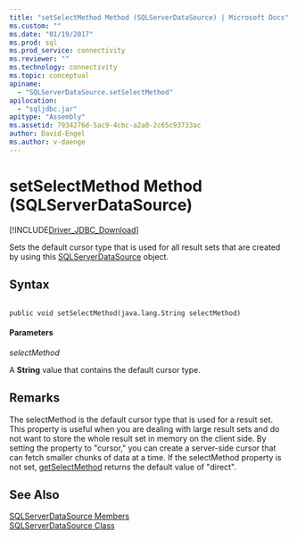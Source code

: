 ```yaml
---
title: "setSelectMethod Method (SQLServerDataSource) | Microsoft Docs"
ms.custom: ""
ms.date: "01/19/2017"
ms.prod: sql
ms.prod_service: connectivity
ms.reviewer: ""
ms.technology: connectivity
ms.topic: conceptual
apiname: 
  - "SQLServerDataSource.setSelectMethod"
apilocation: 
  - "sqljdbc.jar"
apitype: "Assembly"
ms.assetid: 7934276d-5ac9-4cbc-a2a0-2c65c93733ac
author: David-Engel
ms.author: v-daenge
---
```

# setSelectMethod Method (SQLServerDataSource)
[!INCLUDE[Driver_JDBC_Download](../../../includes/driver_jdbc_download.md)]

  Sets the default cursor type that is used for all result sets that are created by using this [SQLServerDataSource](../../../connect/jdbc/reference/sqlserverdatasource-class.md) object.  
  
## Syntax  
  
```  
  
public void setSelectMethod(java.lang.String selectMethod)  
```  
  
#### Parameters  
 *selectMethod*  
  
 A **String** value that contains the default cursor type.  
  
## Remarks  
 The selectMethod is the default cursor type that is used for a result set. This property is useful when you are dealing with large result sets and do not want to store the whole result set in memory on the client side. By setting the property to "cursor," you can create a server-side cursor that can fetch smaller chunks of data at a time. If the selectMethod property is not set, [getSelectMethod](../../../connect/jdbc/reference/getselectmethod-method-sqlserverdatasource.md) returns the default value of "direct".  
  
## See Also  
 [SQLServerDataSource Members](../../../connect/jdbc/reference/sqlserverdatasource-members.md)   
 [SQLServerDataSource Class](../../../connect/jdbc/reference/sqlserverdatasource-class.md)  
  
  

